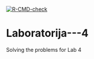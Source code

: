 [![R-CMD-check](https://github.com/Ana-S-Work/Laboratorija---4/actions/workflows/R-CMD-check.yaml/badge.svg)](https://github.com/Ana-S-Work/Laboratorija---4/actions/workflows/R-CMD-check.yaml)



# Laboratorija---4
Solving the problems for Lab 4
